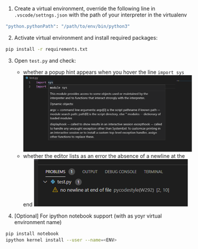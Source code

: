 1. Create a virtual environment, override the following line in `.vscode/settngs.json` with the path of your interpreter in the virtualenv
```bash
"python.pythonPath": "/path/to/env/bin/python3"
```
2. Activate virtual environment and install required packages:
```bash
pip install -r requirements.txt
```
3. Open `test.py` and check:  
    - whether a popup hint appears when you hover the line `import sys`  
![hinting][hinting]
    - whether the editor lists as an error the absence of a newline at the end
![problems][problems]

4. [Optional] For ipython notebook support (with <ENV> as yoyr virtual environment name)  
```bash
pip install notebook
ipython kernel install --user --name=<ENV>
```

[hinting]: imgs/hover.png
[problems]: imgs/problems.png
